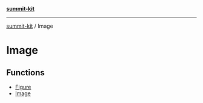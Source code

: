 [**summit-kit**](../README.md)

***

[summit-kit](../README.md) / Image

# Image

## Functions

- [Figure](functions/Figure.md)
- [Image](functions/Image.md)
